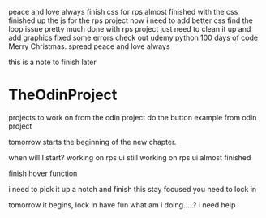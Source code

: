 peace and love always
finish css for rps
almost finished with the css
finished up the js for the rps project now i need to add better css
find the loop issue 
pretty much done with rps project just need to clean it up and add graphics
fixed some errors 
check out udemy python 100 days of code
Merry Christmas. spread peace and love always

this is a note to finish later
# TheOdinProject
projects to work on from the odin project
do the button example from odin project


tomorrow starts the beginning of the new chapter.

when will I start?
working on rps ui
still working on rps ui almost finished


finish hover function

i need to pick it up a notch and finish this
stay focused
you need to lock in

tomorrow it begins, lock in
have fun
what am i doing.....?
i need help
